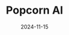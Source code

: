 ---  
layout: startup_page  
title: "Popcorn AI"  
id: "trypopcorn.ai"  
permalink: "/popcornaitrypopcorn.ai11152024/"  
website: "https://www.trypopcorn.ai/"  
funding_round: "Pre-Seed"  
funding_amount: "$500K"  
investors: "Spring Studio's fund, Salica Investments, Al Waha Fund of Funds, strategic angel investors from across the Kingdom of Saudi Arabia"  
about: "Popcorn AI develops AI-powered conversational commerce platforms that handle the entire customer journey, from product discovery to payment processing, within a natural conversation. The platform aims to transform how businesses engage with customers, offering personalized and efficient shopping experiences. Early adopters have seen significant improvements in customer acquisition costs and conversion rates."  
markets: "E-commerce, Real Estate, Hospitality, AI, Business/Productivity Software, Application Software"  
hq: "Middletown, Delaware, United States"  
founded_year: "2023"  
linkedin: "https://www.linkedin.com/company/trypopcorn-ai"  
twitter: "https://twitter.com/trypopcorn_ai"  
instagram: ""  
facebook: ""  
crunchbase: ""  
pitchbook: "https://pitchbook.com/profiles/company/596827-99"  

date_display: "15-Nov-2024"  
date: "2024-11-15"

# SEO Optimization  
meta_title: "Popcorn AI - Pre-Seed Funding ($500K)"  
meta_description: "Popcorn AI, Popcorn AI develops AI-powered conversational commerce platforms that handle the entire customer journey, from product discovery to payment processing..."  
meta_keywords: "Popcorn AI, E-commerce, Real Estate, Hospitality, AI, Business/Productivity Software, Application Software, Pre-Seed funding"  
canonical_url: "https://startup.projectstartups.com/popcornaitrypopcorn.ai11152024/"  
---